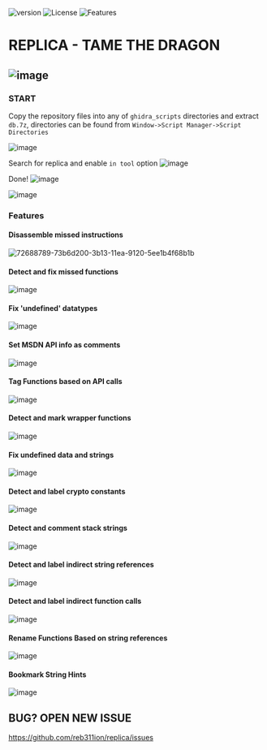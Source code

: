 ![version](https://img.shields.io/badge/version-v0.1.0-green.svg) 
![License](https://img.shields.io/badge/license-GPLv3-blue.svg)
![Features](https://img.shields.io/badge/Features-12-red.svg)
# REPLICA - TAME THE DRAGON
![image](https://user-images.githubusercontent.com/22657154/73030070-80a03200-3e41-11ea-89a9-7c96b046667d.png)
---
### START
Copy the repository files into any of `ghidra_scripts` directories and extract `db.7z`, directories can be found from `Window->Script Manager->Script Directories`

![image](https://user-images.githubusercontent.com/22657154/72688222-becde680-3b0d-11ea-8fb2-b9baa0239042.png)

Search for replica and enable `in tool` option
![image](https://user-images.githubusercontent.com/22657154/72688275-153b2500-3b0e-11ea-8fc2-77d6bfe9dc78.png)

Done!
![image](https://user-images.githubusercontent.com/22657154/72688313-6d722700-3b0e-11ea-95f6-2d27519ca9fd.png)

![image](https://user-images.githubusercontent.com/22657154/73777200-bcb48a80-4791-11ea-8f8c-7dec1aadc5d7.png)

### Features 
#### Disassemble missed instructions
![72688789-73b6d200-3b13-11ea-9120-5ee1b4f68b1b](https://user-images.githubusercontent.com/22657154/72689004-6dc1f080-3b15-11ea-8180-0dc1d10c74d0.png)

#### Detect and fix missed functions
![image](https://user-images.githubusercontent.com/22657154/72689012-83cfb100-3b15-11ea-9dc2-90d4e54f8d26.png)

#### Fix 'undefined' datatypes
![image](https://user-images.githubusercontent.com/22657154/72689156-2b99ae80-3b17-11ea-8a58-1daeede847b4.png)

#### Set MSDN API info as comments
![image](https://user-images.githubusercontent.com/22657154/72838884-dd60e880-3c99-11ea-9011-a9e33698a23e.png)

#### Tag Functions based on API calls
![image](https://user-images.githubusercontent.com/22657154/72840666-66c5ea00-3c9d-11ea-95c8-ef044aa2abab.png)

#### Detect and mark wrapper functions
![image](https://user-images.githubusercontent.com/22657154/72841403-f4eea000-3c9e-11ea-84b2-003cbf36de69.png)

#### Fix undefined data and strings
![image](https://user-images.githubusercontent.com/22657154/72843903-2158eb00-3ca4-11ea-9176-69e962c75313.png)

#### Detect and label crypto constants
![image](https://user-images.githubusercontent.com/22657154/72991808-54fa5900-3dfb-11ea-8fc8-fc1e312b6546.png)

#### Detect and comment stack strings
![image](https://user-images.githubusercontent.com/22657154/72989797-a4d72100-3df7-11ea-8449-45ee8e3347e9.png)

#### Detect and label indirect string references
![image](https://user-images.githubusercontent.com/22657154/72994771-67c35c80-3e00-11ea-93ff-cba2663ce03c.png)

#### Detect and label indirect function calls
![image](https://user-images.githubusercontent.com/22657154/73029636-99f4ae80-3e40-11ea-9149-46d4c536dcb0.png)

#### Rename Functions Based on string references
![image](https://user-images.githubusercontent.com/22657154/73029551-6a45a680-3e40-11ea-83fb-a60800985146.png)

#### Bookmark String Hints 
![image](https://user-images.githubusercontent.com/22657154/73776985-54fe3f80-4791-11ea-976e-c95ce9e709d4.png)

## BUG? OPEN NEW ISSUE   
https://github.com/reb311ion/replica/issues
